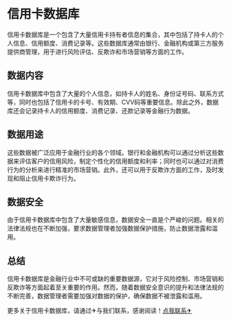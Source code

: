 # 信用卡数据库

信用卡数据库是一个包含了大量信用卡持有者信息的集合，其中包括了持卡人的个人信息、信用额度、消费记录等。这些数据库通常由银行、金融机构或第三方服务提供商管理，用于进行风险评估、反欺诈和市场营销等方面的工作。

## 数据内容

信用卡数据库中包含了大量的个人信息，如持卡人的姓名、身份证号码、联系方式等，同时也包括了信用卡的卡号、有效期、CVV码等重要信息。除此之外，数据库还会记录持卡人的信用额度、消费记录、还款记录等金融行为数据。

## 数据用途

这些数据被广泛应用于金融行业的各个领域。银行和金融机构可以通过分析这些数据来评估客户的信用风险，制定个性化的信用额度和利率；同时也可以通过对消费行为的分析来进行精准的市场营销。此外，还可以用于反欺诈方面的工作，及时发现和阻止信用卡欺诈行为。

## 数据安全

由于信用卡数据库中包含了大量敏感信息，数据安全一直是个严峻的问题。相关的法律法规也在不断加强，要求数据管理者加强数据保护措施，防止数据泄露和滥用。

## 总结

信用卡数据库是金融行业中不可或缺的重要数据源，它对于风险控制、市场营销和反欺诈等方面起着至关重要的作用。然而，随着数据安全意识的提升和法律法规的不断完善，数据管理者需要加强对数据的保护，确保数据不被泄露和滥用。

更多关于信用卡数据库，请通过✈与我们联系，感谢阅读！[点我联系✈](https://hk.k02.cc)